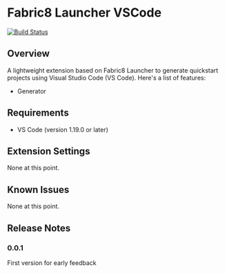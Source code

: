 # Fabric8 Launcher VSCode

[![Build Status](https://travis-ci.org/jeffmaury/fabric8-launcher-vscode-extension.svg?branch=master)](https://travis-ci.org/jeffmaury/fabric8-launcher-vscode-extension)

## Overview

A lightweight extension based on Fabric8 Launcher to generate quickstart projects using Visual Studio Code (VS Code). Here's a list of features:

- Generator

## Requirements

- VS Code (version 1.19.0 or later)

## Extension Settings

None at this point.

## Known Issues

None at this point.

## Release Notes

### 0.0.1

First version for early feedback

